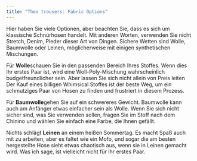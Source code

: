 ```yaml
---
title: "Theo trousers: Fabric Options"
---
```


Hier haben Sie viele Optionen, aber beachten Sie, dass es sich um klassische Schnürhosen handelt. Mit anderen Worten, verwenden Sie nicht Stretch, Denim, Pleder dieser Art von Dingen. Sichere Wetten sind Wolle, Baumwolle oder Leinen, möglicherweise mit einigen synthetischen Mischungen.

Für **Wolle**schauen Sie in den passenden Bereich Ihres Stoffes. Wenn dies Ihr erstes Paar ist, wird eine Woll-Poly-Mischung wahrscheinlich budgetfreundlicher sein. Aber lassen Sie sich nicht allein von Preis leiten Der Kauf eines billigen Whimsical Stoffes ist der beste Weg, um ein schmutziges Paar von Hosen zu finden und frustriert in diesem Prozess.

Für **Baumwolle**gehen Sie auf ein schwereres Gewicht. Baumwolle kann auch am Anfänger etwas einfacher sein als Wolle. Wenn Sie sich nicht sicher sind, was Sie verwenden sollen, fragen Sie im Stoff nach dem Chinino und wählen Sie einfach eine Farbe, die Ihnen gefällt.

Nichts schlägt **Leinen** an einem heißen Sommertag. Es macht Spaß auch mit zu arbeiten, aber es faltet wie ein Mofo, und sogar die am besten hergestellte Hose sieht etwas chaotisch aus, wenn sie in Leinen gemacht wird. Was ich sage, ist vielleicht nicht für Ihr erstes Paar.
